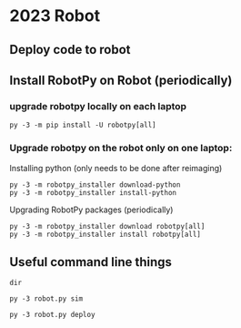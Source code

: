 # 2023 Robot

## Deploy code to robot

## Install RobotPy on Robot (periodically)

### upgrade robotpy locally on each laptop

```
py -3 -m pip install -U robotpy[all]
```

### Upgrade robotpy on the robot only on one laptop:

Installing python (only needs to be done after reimaging)

```
py -3 -m robotpy_installer download-python
py -3 -m robotpy_installer install-python
```

Upgrading RobotPy packages (periodically)

```
py -3 -m robotpy_installer download robotpy[all]
py -3 -m robotpy_installer install robotpy[all]
```


## Useful command line things

```
dir
```
```
py -3 robot.py sim
```
```
py -3 robot.py deploy

```
